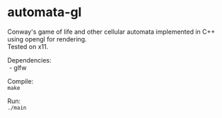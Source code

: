 # automata-gl  
Conway's game of life and other cellular automata implemented in C++ using opengl for rendering.  
Tested on x11.  
  
Dependencies:  
 &nbsp;\- glfw


Compile:  
```make```

Run:  
```./main```



